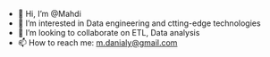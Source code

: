 - 👋 Hi, I’m @Mahdi
- 👀 I’m interested in Data engineering and ctting-edge technologies
- 💞️ I’m looking to collaborate on ETL, Data analysis
- 📫 How to reach me: m.danialy@gmail.com

<!---
m-danielly/m-danielly is a ✨ special ✨ repository because its `README.md` (this file) appears on your GitHub profile.
You can click the Preview link to take a look at your changes.
--->
